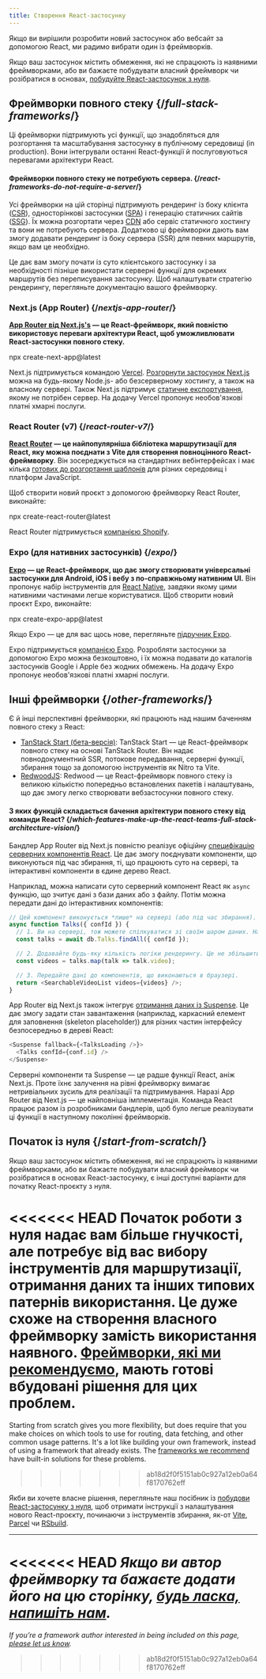 ```yaml
---
title: Створення React-застосунку
---
```


<Intro>

Якщо ви вирішили розробити новий застосунок або вебсайт за допомогою React, ми радимо вибрати один із фреймворків.

</Intro>

Якщо ваш застосунок містить обмеження, які не спрацюють із наявними фреймворками, або ви бажаєте побудувати власний фреймворк чи розібратися в основах, [побудуйте React-застосунок з нуля](/learn/build-a-react-app-from-scratch).

## Фреймворки повного стеку {/*full-stack-frameworks*/}

Ці фреймворки підтримують усі функції, що знадобляться для розгортання та масштабування застосунку в публічному середовищі (in production). Вони інтегрували останні React-функції й послуговуються перевагами архітектури React.

<Note>

#### Фреймворки повного стеку не потребують сервера. {/*react-frameworks-do-not-require-a-server*/}

Усі фреймворки на цій сторінці підтримують рендеринг із боку клієнта ([CSR](https://developer.mozilla.org/en-US/docs/Glossary/CSR)), односторінкові застосунки ([SPA](https://developer.mozilla.org/en-US/docs/Glossary/SPA)) і генерацію статичних сайтів ([SSG](https://developer.mozilla.org/en-US/docs/Glossary/SSG)). Їх можна розгортати через [CDN](https://developer.mozilla.org/en-US/docs/Glossary/CDN) або сервіс статичного хостингу та вони не потребують сервера. Додатково ці фреймворки дають вам змогу додавати рендеринг із боку сервера (SSR) для певних маршрутів, якщо вам це необхідно.

Це дає вам змогу почати із суто клієнтського застосунку і за необхідності пізніше використати серверні функції для окремих маршрутів без переписування застосунку. Щоб налаштувати стратегію рендерингу, перегляньте документацію вашого фреймворку.

</Note>

### Next.js (App Router) {/*nextjs-app-router*/}

**[App Router від Next.js's](https://nextjs.org/docs) — це React-фреймворк, який повністю використовує переваги архітектури React, щоб уможливлювати React-застосунки повного стеку.**

<TerminalBlock>
npx create-next-app@latest
</TerminalBlock>

Next.js підтримується командою [Vercel](https://vercel.com/). [Розгорнути застосунок Next.js](https://nextjs.org/docs/app/building-your-application/deploying) можна на будь-якому Node.js- або безсерверному хостингу, а також на власному сервері. Також Next.js підтримує [статичне експортування](https://nextjs.org/docs/app/building-your-application/deploying/static-exports), якому не потрібен сервер. На додачу Vercel пропонує необов'язкові платні хмарні послуги.

### React Router (v7) {/*react-router-v7*/}

**[React Router](https://reactrouter.com/start/framework/installation) — це найпопулярніша бібліотека маршрутизації для React, яку можна поєднати з Vite для створення повноцінного React-фреймворку**. Він зосереджується на стандартних вебінтерфейсах і має кілька [готових до розгортання шаблонів](https://github.com/remix-run/react-router-templates) для різних середовищ і платформ JavaScript.

Щоб створити новий проєкт з допомогою фреймворку React Router, виконайте:

<TerminalBlock>
npx create-react-router@latest
</TerminalBlock>

React Router підтримується [компанією Shopify](https://www.shopify.com).

### Expo (для нативних застосунків) {/*expo*/}

**[Expo](https://expo.dev/) — це React-фреймворк, що дає змогу створювати універсальні застосунки для Android, iOS і вебу з по-справжньому нативним UI.** Він пропонує набір інструментів для [React Native](https://reactnative.dev/), завдяки якому цими нативними частинами легше користуватися. Щоб створити новий проєкт Expo, виконайте:

<TerminalBlock>
npx create-expo-app@latest
</TerminalBlock>

Якщо Expo — це для вас щось нове, перегляньте [підручник Expo](https://docs.expo.dev/tutorial/introduction/).

Expo підтримується [компанією Expo](https://expo.dev/about). Розробляти застосунки за допомогою Expo можна безкоштовно, і їх можна подавати до каталогів застосунків Google і Apple без жодних обмежень. На додачу Expo пропонує необов'язкові платні хмарні послуги.


## Інші фреймворки {/*other-frameworks*/}

Є й інші перспективні фреймворки, які працюють над нашим баченням повного стеку з React:

- [TanStack Start (бета-версія)](https://tanstack.com/): TanStack Start — це React-фреймворк повного стеку на основі TanStack Router. Він надає повнодокументний SSR, потокове передавання, серверні функції, збирання тощо за допомогою інструментів як Nitro та Vite.
- [RedwoodJS](https://redwoodjs.com/): Redwood — це React-фреймворк повного стеку із великою кількістю попередньо встановлених пакетів і налаштувань, що дає змогу легко створювати вебзастосунки повного стеку.

<DeepDive>

#### З яких функцій складається бачення архітектури повного стеку від команди React? {/*which-features-make-up-the-react-teams-full-stack-architecture-vision*/}

Бандлер App Router від Next.js повністю реалізує офіційну [специфікацію серверних компонентів React](https://github.com/reactjs/rfcs/blob/main/text/0188-server-components.md). Це дає змогу поєднувати компоненти, що виконуються під час збирання, ті, що працюють суто на сервері, та інтерактивні компоненти в єдине дерево React.

Наприклад, можна написати суто серверний компонент React як `async` функцію, що зчитує дані з бази даних або з файлу. Потім можна передати дані до інтерактивних компонентів:

```js
// Цей компонент виконується *лише* на сервері (або під час збирання).
async function Talks({ confId }) {
  // 1. Ви на сервері, тож можете спілкуватися зі своїм шаром даних. Наявність API — необов'язкова.
  const talks = await db.Talks.findAll({ confId });

  // 2. Додавайте будь-яку кількість логіки рендерингу. Це не збільшить ваш бандл із JavaScript.
  const videos = talks.map(talk => talk.video);

  // 3. Передайте дані до компонентів, що виконаються в браузері.
  return <SearchableVideoList videos={videos} />;
}
```

App Router від Next.js також інтегрує [отримання даних із Suspense](/blog/2022/03/29/react-v18#suspense-in-data-frameworks). Це дає змогу задати стан завантаження (наприклад, каркасний елемент для заповнення (skeleton placeholder)) для різних частин інтерфейсу безпосередньо в дереві React:

```js
<Suspense fallback={<TalksLoading />}>
  <Talks confId={conf.id} />
</Suspense>
```

Серверні компоненти та Suspense — це радше функції React, аніж Next.js. Проте їхнє залучення на рівні фреймворку вимагає нетривіальних зусиль для реалізації та підтримування. Наразі App Router від Next.js — це найповніша імплементація. Команда React працює разом із розробниками бандлерів, щоб було легше реалізувати ці функції в наступному поколінні фреймворків.

</DeepDive>

## Початок із нуля {/*start-from-scratch*/}

Якщо ваш застосунок містить обмеження, які не спрацюють із наявними фреймворками, або ви бажаєте побудувати власний фреймворк чи розібратися в основах React-застосунку, є інші доступні варіанти для початку React-проєкту з нуля.

<<<<<<< HEAD
Початок роботи з нуля надає вам більше гнучкості, але потребує від вас вибору інструментів для маршрутизації, отримання даних та інших типових патернів використання. Це дуже схоже на створення власного фреймворку замість використання наявного. [Фреймворки, які ми рекомендуємо](#recommended-react-frameworks), мають готові вбудовані рішення для цих проблем.
=======
Starting from scratch gives you more flexibility, but does require that you make choices on which tools to use for routing, data fetching, and other common usage patterns.  It's a lot like building your own framework, instead of using a framework that already exists. The [frameworks we recommend](#full-stack-frameworks) have built-in solutions for these problems.  
>>>>>>> ab18d2f0f5151ab0c927a12eb0a64f8170762eff

Якби ви хочете власне рішення, перегляньте наш посібник із [побудови React-застосунку з нуля](/learn/build-a-react-app-from-scratch), щоб отримати інструкції з налаштування нового React-проєкту, починаючи з інструментів збирання, як-от [Vite](https://vite.dev/), [Parcel](https://parceljs.org/) чи [RSbuild](https://rsbuild.dev/).

-----

<<<<<<< HEAD
_Якщо ви автор фреймворку та бажаєте додати його на цю сторінку, [будь ласка, напишіть нам](https://github.com/reactjs/react.dev/issues/new?assignees=&labels=type%3A+framework&projects=&template=3-framework.yml&title=%5BFramework%5D%3A+)._
=======
_If you’re a framework author interested in being included on this page, [please let us know](https://github.com/reactjs/react.dev/issues/new?assignees=&labels=type%3A+framework&projects=&template=3-framework.yml&title=%5BFramework%5D%3A+)._
>>>>>>> ab18d2f0f5151ab0c927a12eb0a64f8170762eff
